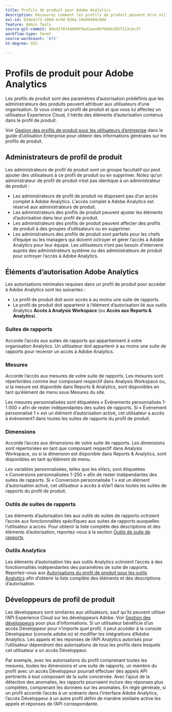 ```yaml
---
title: Profils de produit pour Adobe Analytics
description: Découvrez comment les profils de produit peuvent être utilisés comme paramètres d’autorisation prédéfinis que les administrateurs des produits peuvent attribuer aux utilisateurs d’une organisation.
exl-id: 834e4cf1-20b0-4c9d-939a-19e00494c8dd
feature: Admin Tools
source-git-commit: 88ed2f874d680f9ed1aea9bfb60e303f123cbc37
workflow-type: tm+mt
source-wordcount: '672'
ht-degree: 91%

---
```


# Profils de produit pour Adobe Analytics

Les profils de produit sont des paramètres dʼautorisation prédéfinis que les administrateurs des produits peuvent attribuer aux utilisateurs dʼune organisation. Si vous créez un profil de produit et que vous lui affectez un utilisateur Experience Cloud, il hérite des éléments d’autorisation contenus dans le profil de produit.

Voir [Gestion des profils de produit pour les utilisateurs d’entreprise](https://helpx.adobe.com/enterprise/using/manage-product-profiles.html) dans le guide d’utilisation Enterprise pour obtenir des informations générales sur les profils de produit.

## Administrateurs de profil de produit

Les administrateurs de profil de produit sont un groupe facultatif qui peut ajouter des utilisateurs à ce profil de produit ou en supprimer. Notez qu’un administrateur de profil de produit n’est pas identique à un administrateur de produit :

* Les administrateurs de profil de produit ne disposent pas d’un accès complet à Adobe Analytics. L’accès complet à Adobe Analytics est réservé aux administrateurs de produit.
* Les administrateurs des profils de produit peuvent ajuster les éléments dʼautorisation dans leur profil de produit.
* Les administrateurs des profils de produit peuvent affecter des profils de produit à des groupes d’utilisateurs ou en supprimer.
* Les administrateurs des profils de produit sont parfaits pour les chefs dʼéquipe ou les managers qui doivent octroyer et gérer lʼaccès à Adobe Analytics pour leur équipe. Les utilisateurs n’ont pas besoin d’intervenir auprès des administrateurs système ou des administrateurs de produit pour octroyer l’accès à Adobe Analytics.

## Éléments d’autorisation Adobe Analytics

Les autorisations minimales requises dans un profil de produit pour accéder à Adobe Analytics sont les suivantes :

* Le profil de produit doit avoir accès à au moins une suite de rapports.
* Le profil de produit doit appartenir à l’élément d’autorisation lié aux outils Analytics **Accès à Analysis Workspace** (ou **Accès aux Reports &amp; Analytics**).

### Suites de rapports

Accorde l’accès aux suites de rapports qui appartiennent à votre organisation Analytics. Un utilisateur doit appartenir à au moins une suite de rapports pour recevoir un accès à Adobe Analytics.

### Mesures

Accorde l’accès aux mesures de votre suite de rapports. Les mesures sont répertoriées comme leur composant respectif dans Analysis Workspace ou, si la mesure est disponible dans Reports &amp; Analytics, sont disponibles en tant qu’élément de menu sous Mesures du site.

Les mesures personnalisées sont étiquetées « Événements personnalisés 1-1 000 » afin de rester indépendantes des suites de rapports. Si « Événement personnalisé 1 » est un élément d’autorisation activé, cet utilisateur a accès à événement1 dans toutes les suites de rapports du profil de produit.

### Dimensions

Accorde l’accès aux dimensions de votre suite de rapports. Les dimensions sont répertoriées en tant que composant respectif dans Analysis Workspace, ou si la dimension est disponible dans Reports &amp; Analytics, sont disponibles en tant qu’élément de menu.

Les variables personnalisées, telles que les eVars, sont étiquetées « Conversions personnalisées 1-250 » afin de rester indépendantes des suites de rapports. Si « Conversion personnalisée 1 » est un élément d’autorisation activé, cet utilisateur a accès à eVar1 dans toutes les suites de rapports du profil de produit.

### Outils de suites de rapports

Les éléments d’autorisation liés aux outils de suites de rapports octroient l’accès aux fonctionnalités spécifiques aux suites de rapports auxquelles l’utilisateur a accès. Pour obtenir la liste complète des descriptions et des éléments d’autorisation, reportez-vous à la section [Outils de suite de rapports](report-suite-tools.md).

### Outils Analytics

Les éléments d’autorisation liés aux outils Analytics octroient l’accès à des fonctionnalités indépendantes des paramètres de suite de rapports. Reportez-vous aux [Autorisations du profil de produit pour les outils Analytics](analytics-tools.md) afin dʼobtenir la liste complète des éléments et des descriptions dʼautorisation.

## Développeurs de profil de produit

Les développeurs sont similaires aux utilisateurs, sauf qu’ils peuvent utiliser l’API Experience Cloud sur les développeurs Adobe. Voir [Gestion des développeurs](https://helpx.adobe.com/fr/enterprise/using/manage-developers.html) pour plus d’informations. Si un utilisateur bénéficie dʼun accès Développeur pour nʼimporte quel profil, il peut accéder à la console Développeur (console.adobe.io) et modifier les intégrations dʼAdobe Analytics. Les appels et les réponses de lʼAPI Analytics autorisés pour lʼutilisateur dépendront des autorisations de tous les profils dans lesquels cet utilisateur a un accès Développeur.

Par exemple, avec les autorisations du profil comprenant toutes les mesures, toutes les dimensions et une suite de rapports, un membre du profil avec un accès Développeur pourrait effectuer des appels API pertinents à tout composant de la suite concernée. Avec lʼajout de la détection des anomalies, les rapports pourraient inclure des réponses plus complètes, comprenant les données sur les anomalies. En règle générale, si un profil accorde lʼaccès à un scénario dans lʼinterface Adobe Analytics, lʼaccès Développeur à un autre profil défini de manière similaire active les appels et réponses de lʼAPI correspondante.
